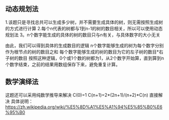 ## 动态规划法
1.该题只是寻找总共可以生成多少树，并不需要生成具体的树，则无需按照生成树的方式进行计算
2.每个n代表的树都与1到n-1的树的数目相关，所以可以使用动态规划法
3。n个数字能生成的具体的树的数目只与n有关，与具体数字的大小无关

由此，我们可以得到具体的生成数目的逻辑
n个数字能够生成的树为每个数字分别作为根节点的树的数目之和
每个数字能够生成的树的数目为它的左子树的数目*右子树的数目
按照这种逻辑，0个或1个数的树都为1，从2个数字开始算，直到算到n个数字结束，之前的结果用数组保存下来，避免重复计算。


## 数学演绎法
这题还可以采用纯数学推导来解决
C(0)=1
C(n+1)=2*(2n+1)/(n+2)*C(n)
直接解决
具体说明：https://zh.wikipedia.org/wiki/%E5%8D%A1%E5%A1%94%E5%85%B0%E6%95%B0